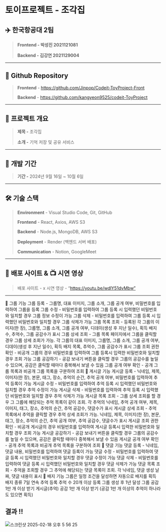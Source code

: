 # 토이프로젝트 - 조각집

## ✈️ 한국항공대 2팀

> **Frontend - 박성진 2021121081**
> 
> 
> **Backend - 김강연 2021129004**
> 

---

## **🔗** Github Repository

> **Frontend** - https://github.com/Jinpop/Codeit-ToyProject-Front
> 
> 
> **Backend** - https://github.com/kangyeon9525/codeit-ToyProject
> 

---

## 📕 프로젝트 개요

> **제목 -** 조각집
> 
> 
> **소개 -** 기억 저장 및 공유 서비스
> 

---

## 📅 개발 기간

> **기간 -** 2024년 9월 16일 ~ 10월 6일
> 

---

## 🛠️ **기술 스택**

> **Environment** - Visual Studio Code, Git, GitHub
> 
> 
> **Frontend** - React, Axios, AWS S3 
> 
> **Backend** - Node.js, MongoDB, AWS S3
> 
> **Deployment** - Render (백엔드 서버 배포)
> 
> **Communication** - Notion, GoogleMeet
> 

---

## 📌 배포 사이트 & 📺 시연 영상

> 배포 사이트 - x
시연 영상 - “https://youtu.be/wdlY51dvMbw”
>

---

🔹 그룹 기능
그룹 등록 - 그룹명, 대표 이미지, 그룹 소개, 그룹 공개 여부, 비밀번호를 입력하여 그룹을 등록
그룹 수정 - 비밀번호를 입력하여 그룹 등록 시 입력했던 비밀번호와 일치할 경우 그룹 정보 수정이 가능
그룹 삭제 - 비밀번호를 입력하여 그룹 등록 시 입력했던 비밀번호와 일치할 경우 그룹 삭제가 가능
그룹 목록 조회 - 등록된 각 그룹의 이미지(한 장), 그룹명, 그룹 소개, 그룹 공개 여부, 디데이(생성 후 지난 일수), 획득 배지수, 추억수, 그룹 공감수가 표시
그룹 상세 조회 - 그룹 목록 페이지에서 그룹을 클릭할 경우 그룹 상세 조회가 가능. 각 그룹의 대표 이미지, 그룹명, 그룹 소개, 그룹 공개 여부, 디데이(생성 후 지난 일수), 획득 배지 목록, 추억수, 그룹 공감수가 표시
그룹 조회 권한 확인 - 비공개 그룹의 경우 비밀번호를 입력하여 그룹 등록시 입력한 비밀번호와 일치할 경우 조회 가능
그룹 공감하기 - 공감 보내기 버튼을 클릭할 경우 그룹의 공감수를 높일 수 있으며, 공감은 클릭할 때마다 중복해서 보낼 수 있음
그룹 공개 여부 확인 - 공개 그룹 목록과 비공개 그룹 목록을 구분하여 조회
🔹 게시글 기능
게시글 등록 - 닉네임, 제목, 이미지(한 장), 본문, 태그, 장소, 추억의 순간, 추억 공개 여부, 비밀번호를 입력하여 추억 등록이 가능
게시글 수정 - 비밀번호를 입력하여 추억 등록 시 입력했던 비밀번호와 일치할 경우 추억 수정이 가능
게시글 삭제 - 비밀번호를 입력하여 추억 등록 시 입력했던 비밀번호와 일치할 경우 추억 삭제가 가능
게시글 목록 조회 - 그룹 상세 조회를 할 경우 그 그룹에 해당되는 추억 목록이 같이 조회. 각 추억의 닉네임, 추억 공개 여부, 제목, 이미지, 태그, 장소, 추억의 순간, 추억 공감수, 댓글수가 표시
게시글 상세 조회 - 추억 목록에서 추억을 클릭할 경우 추억 상세 조회가 가능. 닉네임, 제목, 이미지(한 장), 본문, 태그, 장소, 추억의 순간, 추억 공개 여부, 추억 공감수, 댓글수가 표시
게시글 조회 권한 확인 - 비공개 게시글의 경우 비밀번호를 입력하여 게시글 등록시 입력한 비밀번호와 일치할 경우 조회 가능
게시글 공감하기 - 공감 보내기 버튼을 클릭할 경우 그룹의 공감수를 높일 수 있으며, 공감은 클릭할 때마다 중복해서 보낼 수 있음
게시글 공개 여부 확인 - 공개 추억 목록과 비공개 추억 목록을 구분하여 조회
🔹 댓글 기능
댓글 등록 - 닉네임, 댓글 내용, 비밀번호를 입력하여 댓글 등록이 가능
댓글 수정 - 비밀번호를 입력하여 댓글 등록 시 입력했던 비밀번호와 일치할 경우 댓글 수정이 가능
댓글 삭제 - 비밀번호를 입력하여 댓글 등록 시 입력했던 비밀번호와 일치할 경우 댓글 삭제가 가능
댓글 목록 조회 - 추억을 조회할 경우 그 추억에 해당되는 댓글 목록이 조회. 각 닉네임, 댓글 생성 날짜, 댓글 내용이 표시
🔹 배지 기능
그룹은 일정 조건을 달성하면 자동으로 배지를 획득
배지 종류
7일 연속 추억 등록
추억 수 20개 이상 등록
그룹 생성 후 1년 달성
그룹 공감 1만 개 이상 받기
게시글(추억) 공감 1만 개 이상 받기 (공감 1만 개 이상의 추억이 하나라도 있으면 획득)

## 결과 !!

![스크린샷 2025-02-18 오후 5 56 25](https://github.com/user-attachments/assets/bce6a320-4034-4275-861b-eb9d18940d53)
